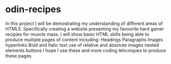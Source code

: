 # odin-recipes

In this project I will be demostrating my understanding of different areas of HTML5.
Specifically creating a website presenting my favourite hard gainer recipies for muscle mass.
I will show basic HTML skills being able to produce multiple pages of content including:
Headings
Paragraphs
Images
hyperlinks
Bold and Italic text
use of relative and absolute images
nested elements
buttons
 I hope I use these and more coding tehcniques to produce these pages.